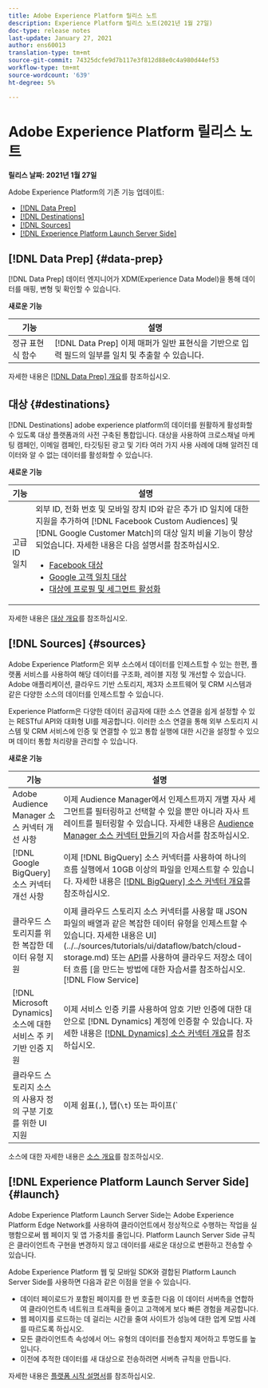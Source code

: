 ```yaml
---
title: Adobe Experience Platform 릴리스 노트
description: Experience Platform 릴리스 노트(2021년 1월 27일)
doc-type: release notes
last-update: January 27, 2021
author: ens60013
translation-type: tm+mt
source-git-commit: 74325dcfe9d7b117e3f812d88e0c4a980d44ef53
workflow-type: tm+mt
source-wordcount: '639'
ht-degree: 5%

---
```



# Adobe Experience Platform 릴리스 노트

**릴리스 날짜: 2021년 1월 27일**

Adobe Experience Platform의 기존 기능 업데이트:

- [[!DNL Data Prep]](#data-prep)
- [[!DNL Destinations]](#destinations)
- [[!DNL Sources]](#sources)
- [[!DNL Experience Platform Launch Server Side]](#launch)

## [!DNL Data Prep] {#data-prep}

[!DNL Data Prep] 데이터 엔지니어가 XDM(Experience Data Model)을 통해 데이터를 매핑, 변형 및 확인할 수 있습니다.

**새로운 기능**

| 기능 | 설명 |
| ------- | ----------- |
| 정규 표현식 함수 | [!DNL Data Prep] 이제 매퍼가 일반 표현식을 기반으로 입력 필드의 일부를 일치 및 추출할 수 있습니다. |

자세한 내용은 [[!DNL Data Prep] 개요](../../data-prep/home.md)를 참조하십시오.

## 대상 {#destinations}

[!DNL Destinations] adobe experience platform의 데이터를 원활하게 활성화할 수 있도록 대상 플랫폼과의 사전 구축된 통합입니다. 대상을 사용하여 크로스채널 마케팅 캠페인, 이메일 캠페인, 타깃팅된 광고 및 기타 여러 가지 사용 사례에 대해 알려진 데이터와 알 수 없는 데이터를 활성화할 수 있습니다.

**새로운 기능**

| 기능 | 설명 |
| ------- | ----------- |
| 고급 ID 일치 | 외부 ID, 전화 번호 및 모바일 장치 ID와 같은 추가 ID 일치에 대한 지원을 추가하여 [!DNL Facebook Custom Audiences] 및 [!DNL Google Customer Match]의 대상 일치 비율 기능이 향상되었습니다. 자세한 내용은 다음 설명서를 참조하십시오. <ul><li>[Facebook 대상](../../destinations/catalog/social/facebook.md)</li><li>[Google 고객 일치 대상](../../destinations/catalog/advertising/google-customer-match.md)</li><li>[대상에 프로필 및 세그먼트 활성화](../../destinations/ui/activate-destinations.md)</li></ul> |

자세한 내용은 [대상 개요](../../destinations/home.md)를 참조하십시오.

## [!DNL Sources] {#sources}

Adobe Experience Platform은 외부 소스에서 데이터를 인제스트할 수 있는 한편, 플랫폼 서비스를 사용하여 해당 데이터를 구조화, 레이블 지정 및 개선할 수 있습니다. Adobe 애플리케이션, 클라우드 기반 스토리지, 제3자 소프트웨어 및 CRM 시스템과 같은 다양한 소스의 데이터를 인제스트할 수 있습니다.

Experience Platform은 다양한 데이터 공급자에 대한 소스 연결을 쉽게 설정할 수 있는 RESTful API와 대화형 UI를 제공합니다. 이러한 소스 연결을 통해 외부 스토리지 시스템 및 CRM 서비스에 인증 및 연결할 수 있고 통합 실행에 대한 시간을 설정할 수 있으며 데이터 통합 처리량을 관리할 수 있습니다.

**새로운 기능**

| 기능 | 설명 |
| ------- | ----------- |
| Adobe Audience Manager 소스 커넥터 개선 사항 | 이제 Audience Manager에서 인제스트까지 개별 자사 세그먼트를 필터링하고 선택할 수 있을 뿐만 아니라 자사 트레이트를 필터링할 수 있습니다. 자세한 내용은 [Audience Manager 소스 커넥터 만들기](../../sources/tutorials/ui/create/adobe-applications/audience-manager.md)의 자습서를 참조하십시오. |
| [!DNL Google BigQuery] 소스 커넥터 개선 사항 | 이제 [!DNL BigQuery] 소스 커넥터를 사용하여 하나의 흐름 실행에서 10GB 이상의 파일을 인제스트할 수 있습니다. 자세한 내용은 [[!DNL BigQuery] 소스 커넥터 개요](../../sources/connectors/databases/bigquery.md)를 참조하십시오. |
| 클라우드 스토리지를 위한 복잡한 데이터 유형 지원 | 이제 클라우드 스토리지 소스 커넥터를 사용할 때 JSON 파일의 배열과 같은 복잡한 데이터 유형을 인제스트할 수 있습니다. 자세한 내용은 UI](../../sources/tutorials/ui/dataflow/batch/cloud-storage.md) 또는 [API](../../sources/tutorials/api/collect/cloud-storage.md)를 사용하여 클라우드 저장소 데이터 흐름 [을 만드는 방법에 대한 자습서를 참조하십시오. [!DNL Flow Service]  |
| [!DNL Microsoft Dynamics] 소스에 대한 서비스 주 키 기반 인증 지원 | 이제 서비스 인증 키를 사용하여 암호 기반 인증에 대한 대안으로 [!DNL Dynamics] 계정에 인증할 수 있습니다. 자세한 내용은 [[!DNL Dynamics] 소스 커넥터 개요](../../sources/connectors/crm/ms-dynamics.md)를 참조하십시오. |
| 클라우드 스토리지 소스의 사용자 정의 구분 기호를 위한 UI 지원 | 이제 쉼표(`,`), 탭(`\t`) 또는 파이프(`|`)와 같은 사용자 지정 열 구분 기호를 설정하여 UI에서 구분된 파일을 수집할 수 있습니다. 자세한 내용은 [클라우드 저장소 소스 커넥터를 사용하여 데이터 흐름 만들기](../../sources/tutorials/ui/dataflow/batch/cloud-storage.md)에서 자습서를 참조하십시오. |

소스에 대한 자세한 내용은 [소스 개요](../../sources/home.md)를 참조하십시오.

## [!DNL Experience Platform Launch Server Side] {#launch}

Adobe Experience Platform Launch Server Side는 Adobe Experience Platform Edge Network를 사용하여 클라이언트에서 정상적으로 수행하는 작업을 실행함으로써 웹 페이지 및 앱 가중치를 줄입니다. Platform Launch Server Side 규칙은 클라이언트측 구현을 변경하지 않고 데이터를 새로운 대상으로 변환하고 전송할 수 있습니다.

Adobe Experience Platform 웹 및 모바일 SDK와 결합된 Platform Launch Server Side를 사용하면 다음과 같은 이점을 얻을 수 있습니다.

- 데이터 페이로드가 포함된 페이지를 한 번 호출한 다음 이 데이터 서버측을 연합하여 클라이언트측 네트워크 트래픽을 줄이고 고객에게 보다 빠른 경험을 제공합니다.
- 웹 페이지를 로드하는 데 걸리는 시간을 줄여 사이트가 성능에 대한 업계 모범 사례를 따르도록 하십시오.
- 모든 클라이언트측 속성에서 어느 유형의 데이터를 전송할지 제어하고 투명도를 높입니다.
- 이전에 추적한 데이터를 새 대상으로 전송하려면 서버측 규칙을 만듭니다.

자세한 내용은 [플랫폼 시작 설명서](https://experienceleague.adobe.com/docs/launch/using/server-side-info/server-side-overview.html?lang=en)를 참조하십시오.